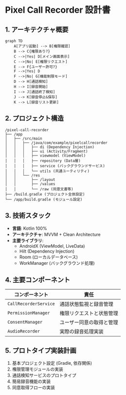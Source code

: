 # Pixel Call Recorder 設計書

## 1. アーキテクチャ概要
```mermaid
graph TD
    A[アプリ起動] --> B[権限確認]
    B --> C{権限あり?}
    C -->|Yes| D[メイン画面表示]
    C -->|No| E[権限リクエスト]
    E --> F{ユーザー許可?}
    F -->|Yes| D
    F -->|No| G[機能制限モード]
    D --> H[通話検知]
    H --> I[録音開始]
    I --> J[通話終了検知]
    J --> K[録音停止&保存]
    K --> L[録音リスト更新]
```

## 2. プロジェクト構造
```
/pixel-call-recorder
├── /app
│   ├── /src/main
│   │   ├── /java/com/example/pixelcallrecorder
│   │   │   ├── di (Dependency Injection)
│   │   │   ├── ui (Activity/Fragment)
│   │   │   ├── viewmodel (ViewModel)
│   │   │   ├── repository (Data層)
│   │   │   ├── service (バックグラウンドサービス)
│   │   │   └── utils (共通ユーティリティ)
│   │   └── /res
│   │       ├── /layout
│   │       ├── /values
│   │       └── /raw (同意文書等)
├── /build.gradle (プロジェクト全体設定)
└── /app/build.gradle (モジュール設定)
```

## 3. 技術スタック
- **言語**: Kotlin 100%
- **アーキテクチャ**: MVVM + Clean Architecture
- **主要ライブラリ**:
  - AndroidX (ViewModel, LiveData)
  - Hilt (Dependency Injection)
  - Room (ローカルデータベース)
  - WorkManager (バックグラウンド処理)

## 4. 主要コンポーネント
| コンポーネント | 責任 |
|---------------|------|
| `CallRecorderService` | 通話状態監視と録音管理 |
| `PermissionManager` | 権限リクエストと状態管理 |
| `ConsentManager` | ユーザー同意の取得と管理 |
| `AudioRecorder` | 実際の録音処理実装 |

## 5. プロトタイプ実装計画
1. 基本プロジェクト設定 (Gradle, 依存関係)
2. 権限管理モジュールの実装
3. 通話検知サービスのプロトタイプ
4. 簡易録音機能の実装
5. 同意取得フローの実装
